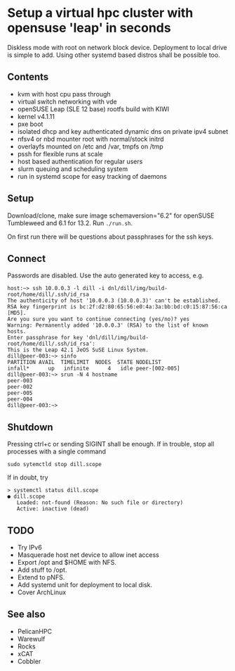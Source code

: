 # Setup a virtual hpc cluster with opensuse 'leap' in seconds

Diskless mode with root on network block device. Deployment to 
local drive is simple to add. Using other systemd based distros 
shall be possible too.


## Contents

* kvm with host cpu pass through
* virtual switch networking with vde
* openSUSE Leap (SLE 12 base) rootfs build with KIWI
* kernel v4.1.11
* pxe boot
* isolated dhcp and key authenticated dynamic dns on private ipv4 subnet
* nfsv4 or nbd mounter root with normal/stock initrd
* overlayfs mounted on /etc and /var, tmpfs on /tmp
* pssh for flexible runs at scale
* host based authentication for regular users
* slurm queuing and scheduling system
* run in systemd scope for easy tracking of daemons

## Setup

Download/clone, make sure image schemaversion="6.2" for openSUSE Tumbleweed 
and 6.1 for 13.2. Run `./run.sh`.

On first run there will be questions about passphrases for the ssh keys. 


## Connect

Passwords are disabled. Use the auto generated key to access, e.g.

    host:~> ssh 10.0.0.3 -l dill -i dnl/dill/img/build-root/home/dill/.ssh/id_rsa 
    The authenticity of host '10.0.0.3 (10.0.0.3)' can't be established.
    RSA key fingerprint is bc:2f:d2:80:65:56:e0:4a:3a:bb:bd:c0:15:87:56:ca [MD5].
    Are you sure you want to continue connecting (yes/no)? yes
    Warning: Permanently added '10.0.0.3' (RSA) to the list of known hosts.
    Enter passphrase for key 'dnl/dill/img/build-root/home/dill/.ssh/id_rsa': 
    This is the Leap 42.1 JeOS SuSE Linux System.
    dill@peer-003:~> sinfo
    PARTITION AVAIL  TIMELIMIT  NODES  STATE NODELIST
    infall*      up   infinite      4   idle peer-[002-005]
    dill@peer-003:~> srun -N 4 hostname 
    peer-003
    peer-002
    peer-005
    peer-004
    dill@peer-003:~> 


## Shutdown

Pressing ctrl+c or sending SIGINT shall be enough. If in trouble,
stop all processes with a single command

    sudo sytemctld stop dill.scope

If in doubt, try

    > systemctl status dill.scope
    ● dill.scope
       Loaded: not-found (Reason: No such file or directory)
       Active: inactive (dead)


## TODO

* Try IPv6
* Masquerade host net device to allow inet access
* Export /opt and $HOME with NFS.
* Add stuff to /opt.
* Extend to pNFS.
* Add systemd unit for deployment to local disk.
* Cover ArchLinux


## See also

* PelicanHPC
* Warewulf
* Rocks
* xCAT
* Cobbler


